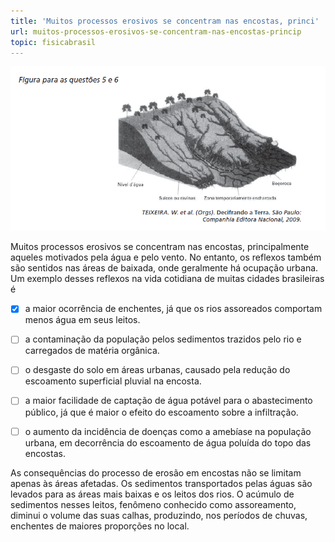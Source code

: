 ```yaml
---
title: 'Muitos processos erosivos se concentram nas encostas, princi'
url: muitos-processos-erosivos-se-concentram-nas-encostas-princip
topic: fisicabrasil
---
```



![](7a653fee-fc5f-8864-8e28-da80c62c71ab.png)

Muitos processos erosivos se concentram nas encostas, principalmente aqueles motivados pela água e pelo vento. No entanto, os reflexos também são sentidos nas áreas de baixada, onde geralmente há ocupação urbana. Um exemplo desses reflexos na vida cotidiana de muitas cidades brasileiras é



- [x] a maior ocorrência de enchentes, já que os rios assoreados comportam menos água em seus leitos.
- [ ] a contaminação da população pelos sedimentos trazidos pelo rio e carregados de matéria orgânica.
- [ ] o desgaste do solo em áreas urbanas, causado pela redução do escoamento superficial pluvial na encosta.
- [ ] a maior facilidade de captação de água potável para o abastecimento público, já que é maior o efeito do escoamento sobre a infiltração.
- [ ] o aumento da incidência de doenças como a amebíase na população urbana, em decorrência do escoamento de água poluída do topo das encostas.


As consequências do processo de erosão em encostas não se limitam apenas às áreas afetadas. Os sedimentos transportados pelas águas são levados para as áreas mais baixas e os leitos dos rios. O acúmulo de sedimentos nesses leitos, fenômeno conhecido como assoreamento, diminui o volume das suas calhas, produzindo, nos períodos de chuvas, enchentes de maiores proporções no local.
